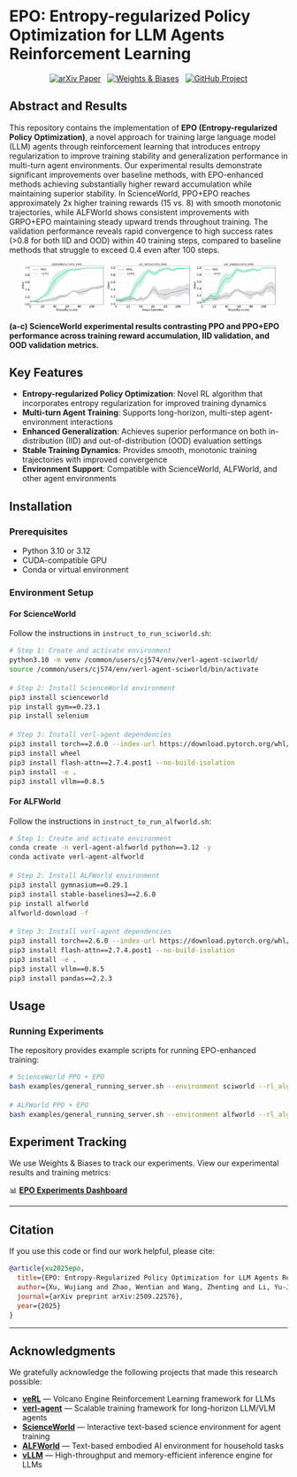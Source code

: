 # EPO: Entropy-regularized Policy Optimization for LLM Agents Reinforcement Learning

<p align="center">
  <a href="https://arxiv.org/abs/2509.22576">
    <img src="https://img.shields.io/badge/arXiv-2509.22576-b31b1b?style=flat-square&logo=arxiv" alt="arXiv Paper"></a>
  &nbsp;
  <a href="https://api.wandb.ai/links/ruwujiang-rutgers-university/bhmi2ly5">
    <img src="https://img.shields.io/badge/W%26B-Experiments-FFBE00?style=flat-square&logo=weightsandbiases&logoColor=white" alt="Weights & Biases"></a>
  &nbsp;
  <a href="#">
    <img src="https://img.shields.io/badge/GitHub-Project-181717?style=flat-square&logo=github" alt="GitHub Project"></a>
</p>

## Abstract and Results

This repository contains the implementation of **EPO (Entropy-regularized Policy Optimization)**, a novel approach for training large language model (LLM) agents through reinforcement learning that introduces entropy regularization to improve training stability and generalization performance in multi-turn agent environments. Our experimental results demonstrate significant improvements over baseline methods, with EPO-enhanced methods achieving substantially higher reward accumulation while maintaining superior stability. In ScienceWorld, PPO+EPO reaches approximately 2x higher training rewards (15 vs. 8) with smooth monotonic trajectories, while ALFWorld shows consistent improvements with GRPO+EPO maintaining steady upward trends throughout training. The validation performance reveals rapid convergence to high success rates (>0.8 for both IID and OOD) within 40 training steps, compared to baseline methods that struggle to exceed 0.4 even after 100 steps.

<p align="center">
  <img src="./fig/ppo_sciworld_PPO_vs_+EPO_episode_success_rate.png" alt="Training Success Rate" width="30%">
  <img src="./fig/ppo_sciworld_PPO_vs_+EPO_val_l0_success_rate.png" alt="IID Validation" width="30%">
  <img src="./fig/ppo_sciworld_PPO_vs_+EPO_val_l1_success_rate.png" alt="OOD Validation" width="30%">
</p>

**(a-c) ScienceWorld experimental results contrasting PPO and PPO+EPO performance across training reward accumulation, IID validation, and OOD validation metrics.**

## Key Features

- **Entropy-regularized Policy Optimization**: Novel RL algorithm that incorporates entropy regularization for improved training dynamics
- **Multi-turn Agent Training**: Supports long-horizon, multi-step agent-environment interactions
- **Enhanced Generalization**: Achieves superior performance on both in-distribution (IID) and out-of-distribution (OOD) evaluation settings
- **Stable Training Dynamics**: Provides smooth, monotonic training trajectories with improved convergence
- **Environment Support**: Compatible with ScienceWorld, ALFWorld, and other agent environments

## Installation

### Prerequisites

- Python 3.10 or 3.12
- CUDA-compatible GPU
- Conda or virtual environment

### Environment Setup

#### For ScienceWorld

Follow the instructions in `instruct_to_run_sciworld.sh`:

```bash
# Step 1: Create and activate environment
python3.10 -m venv /common/users/cj574/env/verl-agent-sciworld/
source /common/users/cj574/env/verl-agent-sciworld/bin/activate

# Step 2: Install ScienceWorld environment
pip3 install scienceworld
pip install gym==0.23.1
pip install selenium

# Step 3: Install verl-agent dependencies
pip3 install torch==2.6.0 --index-url https://download.pytorch.org/whl/cu124
pip3 install wheel
pip3 install flash-attn==2.7.4.post1 --no-build-isolation
pip3 install -e .
pip3 install vllm==0.8.5
```

#### For ALFWorld

Follow the instructions in `instruct_to_run_alfworld.sh`:

```bash
# Step 1: Create and activate environment
conda create -n verl-agent-alfworld python==3.12 -y
conda activate verl-agent-alfworld

# Step 2: Install ALFWorld environment
pip3 install gymnasium==0.29.1
pip3 install stable-baselines3==2.6.0
pip install alfworld
alfworld-download -f

# Step 3: Install verl-agent dependencies
pip3 install torch==2.6.0 --index-url https://download.pytorch.org/whl/cu124
pip3 install flash-attn==2.7.4.post1 --no-build-isolation
pip3 install -e .
pip3 install vllm==0.8.5
pip3 install pandas==2.2.3
```

## Usage

### Running Experiments

The repository provides example scripts for running EPO-enhanced training:

```bash
# ScienceWorld PPO + EPO
bash examples/general_running_server.sh --environment sciworld --rl_algorithm "ppo" --seed 0 --lr 3e-6 --lr_warmup_steps_ratio 0.1 --min_lr_ratio 0.2 --warmup_style cosine --entropy_smooth True --enable_smooth_weights True --entropy_smooth_mask_mode "token" --entropy_smooth_min_ratio 0 --entropy_smooth_max_ratio 2.0 --entropy_smooth_out_range_penalty 0.05 --model_path "/local_path/7b_model" --model_load_method "local" --log_prob_micro_batch_size_per_gpu 8 --ppo_micro_batch_size_per_gpu 8 --ppo_mini_batch_size 64 --total_epochs 125 

# ALFWorld PPO + EPO  
bash examples/general_running_server.sh --environment alfworld --rl_algorithm "ppo" --seed 1 --lr 5e-6 --lr_warmup_steps_ratio 0.1 --min_lr_ratio 0.2 --warmup_style cosine --entropy_smooth True --entropy_smooth_mask_mode "token" --entropy_smooth_min_ratio 0 --entropy_smooth_max_ratio 2.0 --entropy_smooth_out_range_penalty 0.1 --model_path "/local_path/3b_model" --model_load_method "local" --enable_smooth_weights True 
```

## Experiment Tracking

We use Weights & Biases to track our experiments. View our experimental results and training metrics:

📊 **[EPO Experiments Dashboard](https://api.wandb.ai/links/ruwujiang-rutgers-university/bhmi2ly5)**

---

## Citation

If you use this code or find our work helpful, please cite:

```bibtex
@article{xu2025epo,
  title={EPO: Entropy-Regularized Policy Optimization for LLM Agents Reinforcement Learning},
  author={Xu, Wujiang and Zhao, Wentian and Wang, Zhenting and Li, Yu-Jhe and Jin, Can and Jin, Mingyu and Mei, Kai and Wan, Kun and Metaxas, Dimitris N.},
  journal={arXiv preprint arXiv:2509.22576},
  year={2025}
}
```

---

## Acknowledgments

We gratefully acknowledge the following projects that made this research possible:

- **[veRL](https://github.com/volcengine/verl)** — Volcano Engine Reinforcement Learning framework for LLMs
- **[verl-agent](https://github.com/langfengQ/verl-agent)** — Scalable training framework for long-horizon LLM/VLM agents
- **[ScienceWorld](https://github.com/allenai/ScienceWorld)** — Interactive text-based science environment for agent training
- **[ALFWorld](https://alfworld.github.io/)** — Text-based embodied AI environment for household tasks
- **[vLLM](https://github.com/vllm-project/vllm)** — High-throughput and memory-efficient inference engine for LLMs